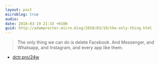 ```yaml
---
layout: post
microblog: true
audio: 
date: 2018-03-19 21:33 +0100
guid: http://adamprocter.micro.blog/2018/03/19/the-only-thing.html
---
```

> The only thing we can do is delete Facebook. And Messenger, and Whatsapp, and Instagram, and every app like them.

- [dctr.pro/24w](http://dctr.pro/24w)

